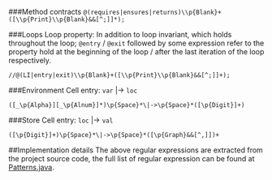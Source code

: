 ###Method contracts
 `@(requires|ensures|returns)\\p{Blank}+([\\p{Print}\\p{Blank}&&[^;]]*);`

###Loops
Loop property: In addition to loop invariant, which holds throughout the loop; `@entry` / `@exit` followed by 
some expression refer to the property hold at the beginning of the loop / after the last iteration of the loop respectively. 

 `//@(LI|entry|exit)\\p{Blank}+([\\p{Print}\\p{Blank}&&[^;]]+);`
 
###Environment Cell entry:  `var` |-> `loc`

`([_\p{Alpha}][_\p{Alnum}]*)\p{Space}*\|->\p{Space}*([\p{Digit}]+)`

###Store Cell entry: `loc` |-> `val`

`([\p{Digit}]+)\p{Space}*\|->\p{Space}*([\p{Graph}&&[^,]])+`

##Implementation details
The above regular expressions are extracted from the project source code,
the full list of regular expression can be found at [Patterns.java](../KSpecGen/src/main/java/parser/annotation/Patterns.java).
